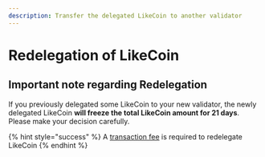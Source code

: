 ```yaml
---
description: Transfer the delegated LikeCoin to another validator
---
```


# Redelegation of LikeCoin

## Important note **regarding Redelegation**

If you previously delegated some LikeCoin to your new validator, the newly delegated LikeCoin **will freeze the total LikeCoin amount for 21 days**. Please make your decision carefully.

{% hint style="success" %}
A [transaction fee](../../wallet/transaction-fee.md) is required to redelegate LikeCoin
{% endhint %}
